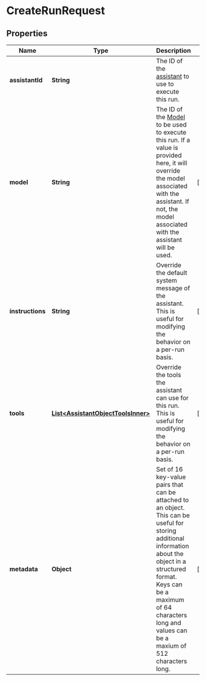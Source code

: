 

# CreateRunRequest


## Properties

| Name | Type | Description | Notes |
|------------ | ------------- | ------------- | -------------|
|**assistantId** | **String** | The ID of the [assistant](/docs/api-reference/assistants) to use to execute this run. |  |
|**model** | **String** | The ID of the [Model](/docs/api-reference/models) to be used to execute this run. If a value is provided here, it will override the model associated with the assistant. If not, the model associated with the assistant will be used. |  [optional] |
|**instructions** | **String** | Override the default system message of the assistant. This is useful for modifying the behavior on a per-run basis. |  [optional] |
|**tools** | [**List&lt;AssistantObjectToolsInner&gt;**](AssistantObjectToolsInner.md) | Override the tools the assistant can use for this run. This is useful for modifying the behavior on a per-run basis. |  [optional] |
|**metadata** | **Object** | Set of 16 key-value pairs that can be attached to an object. This can be useful for storing additional information about the object in a structured format. Keys can be a maximum of 64 characters long and values can be a maxium of 512 characters long.  |  [optional] |



